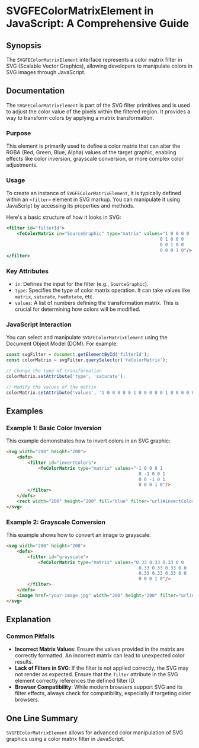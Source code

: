 <!--
Meta Description: # SVGFEColorMatrixElement in JavaScript: A Comprehensive Guide ## Synopsis The `SVGFEColorMatrixElement` interface represents a color matrix filter in...
Meta Keywords: filter, svg, matrix, color, values
-->

# SVGFEColorMatrixElement in JavaScript: A Comprehensive Guide

## Synopsis
The `SVGFEColorMatrixElement` interface represents a color matrix filter in SVG (Scalable Vector Graphics), allowing developers to manipulate colors in SVG images through JavaScript.

## Documentation
The `SVGFEColorMatrixElement` is part of the SVG filter primitives and is used to adjust the color value of the pixels within the filtered region. It provides a way to transform colors by applying a matrix transformation.

### Purpose
This element is primarily used to define a color matrix that can alter the RGBA (Red, Green, Blue, Alpha) values of the target graphic, enabling effects like color inversion, grayscale conversion, or more complex color adjustments.

### Usage
To create an instance of `SVGFEColorMatrixElement`, it is typically defined within an `<filter>` element in SVG markup. You can manipulate it using JavaScript by accessing its properties and methods.

Here's a basic structure of how it looks in SVG:

```xml
<filter id="filterId">
    <feColorMatrix in="SourceGraphic" type="matrix" values="1 0 0 0 0
                                                          0 1 0 0 0
                                                          0 0 1 0 0
                                                          0 0 0 1 0"/>
</filter>
```

### Key Attributes
- `in`: Defines the input for the filter (e.g., `SourceGraphic`).
- `type`: Specifies the type of color matrix operation. It can take values like `matrix`, `saturate`, `hueRotate`, etc.
- `values`: A list of numbers defining the transformation matrix. This is crucial for determining how colors will be modified.

### JavaScript Interaction
You can select and manipulate `SVGFEColorMatrixElement` using the Document Object Model (DOM). For example:

```javascript
const svgFilter = document.getElementById('filterId');
const colorMatrix = svgFilter.querySelector('feColorMatrix');

// Change the type of transformation
colorMatrix.setAttribute('type', 'saturate');

// Modify the values of the matrix
colorMatrix.setAttribute('values', '1 0 0 0 0 0 1 0 0 0 0 0 1 0 0 0 0 0 1 0');
```

## Examples
### Example 1: Basic Color Inversion
This example demonstrates how to invert colors in an SVG graphic:

```html
<svg width="200" height="200">
    <defs>
        <filter id="invertColors">
            <feColorMatrix type="matrix" values="-1 0 0 0 1
                                                  0 -1 0 0 1
                                                  0 0 -1 0 1
                                                  0 0 0 1 0"/>
        </filter>
    </defs>
    <rect width="200" height="200" fill="blue" filter="url(#invertColors)" />
</svg>
```

### Example 2: Grayscale Conversion
This example shows how to convert an image to grayscale:

```html
<svg width="200" height="200">
    <defs>
        <filter id="grayscale">
            <feColorMatrix type="matrix" values="0.33 0.33 0.33 0 0
                                                  0.33 0.33 0.33 0 0
                                                  0.33 0.33 0.33 0 0
                                                  0 0 0 1 0"/>
        </filter>
    </defs>
    <image href="your-image.jpg" width="200" height="200" filter="url(#grayscale)" />
</svg>
```

## Explanation
### Common Pitfalls
- **Incorrect Matrix Values**: Ensure the values provided in the matrix are correctly formatted. An incorrect matrix can lead to unexpected color results.
- **Lack of Filters in SVG**: If the filter is not applied correctly, the SVG may not render as expected. Ensure that the `filter` attribute in the SVG element correctly references the defined filter ID.
- **Browser Compatibility**: While modern browsers support SVG and its filter effects, always check for compatibility, especially if targeting older browsers.

## One Line Summary
`SVGFEColorMatrixElement` allows for advanced color manipulation of SVG graphics using a color matrix filter in JavaScript.